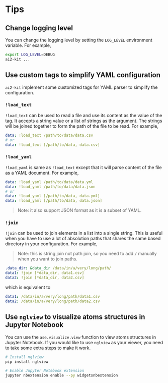 # Tips
## Change logging level

You can change the logging level by setting the `LOG_LEVEL` environment variable. For example,

```bash
export LOG_LEVEL=DEBUG 
ai2-kit ...
```

## Use custom tags to simplify YAML configuration

`ai2-kit` implement some customized tags for YAML parser to simplify the configuration. 

### `!load_text`
`!load_text` can be used to read a file and use its content as the value of the tag. It accepts a string value or a list of strings as the argument. The strings will be joined together to form the path of the file to be read. For example,

```yaml
data: !load_text /path/to/data/data.csv
# or
data: !load_text [/path/to/data, data.csv]
```

### `!load_yaml`
`!load_yaml` is same as `!load_text` except that it will parse content of the file as a YAML document. For example,

```yaml 
data: !load_yaml /path/to/data/data.yml
data: !load_yaml /path/to/data/data.json
# or
data: !load_yaml [/path/to/data, data.yml]
data: !load_yaml [/path/to/data, data.json]
```

> Note: it also support JSON format as it is a subset of YAML.

### `!join`
`!join` can be used to join elements in a list into a single string. This is useful when you have to use a lot of absolution paths that shares the same based directory in your configuration. For example,

> Note: this is string join not path join, so you need to add `/` manually when you want to join paths.

```yaml
.data_dir: &data_dir /data/in/a/very/long/path/
data1: !join [*data_dir, data1.csv]
data2: !join [*data_dir, data2.csv]
```
which is equivalent to

```yaml
data1: /data/in/a/very/long/path/data1.csv
data2: /data/in/a/very/long/path/data2.csv
```

## Use `nglview` to visualize atoms structures in Jupyter Notebook

You can use the `ase.visualize.view` function to view atoms structures in Jupyter Notebook. If you would like to use `nglview` as your viewer, you need to take some extra steps to make it work.

```bash
# Install nglview
pip install nglview

# Enable Jupyter Notebook extension
jupyter nbextension enable --py widgetsnbextension
```
